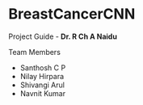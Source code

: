 # BreastCancerCNN

Project Guide - **Dr. R Ch A Naidu**


Team Members

* Santhosh C P
* Nilay Hirpara
* Shivangi Arul
* Navnit Kumar